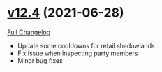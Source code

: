 # [v12.4](https://github.com/jordonwow/omnibar/tree/v12.4) (2021-06-28)

[Full Changelog](https://github.com/jordonwow/omnibar/compare/v12.3...v12.4)

- Update some cooldowns for retail shadowlands
- Fix issue when inspecting party members
- Minor bug fixes
